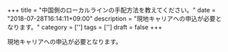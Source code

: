 +++
title = "中国側のローカルラインの手配方法を教えてください。"
date = "2018-07-28T16:14:11+09:00"
description = "現地キャリアへの申込が必要となります。"
category = ['']
tags = ['']
draft = false
+++

現地キャリアへの申込が必要となります。

